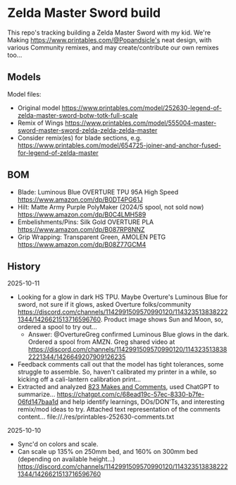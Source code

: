 # Zelda Master Sword build

This repo's tracking building a Zelda Master Sword with my kid.  We're Making https://www.printables.com/@Popandsicle's neat design, with various Community remixes, and may create/contribute our own remixes too...

## Models

Model files:
- Original model https://www.printables.com/model/252630-legend-of-zelda-master-sword-botw-totk-full-scale
- Remix of Wings https://www.printables.com/model/555004-master-sword-master-sword-zelda-zelda-zelda-master
- Consider remix(es) for blade sections, e.g. https://www.printables.com/model/654725-joiner-and-anchor-fused-for-legend-of-zelda-master 

## BOM
- Blade: Luminous Blue OVERTURE TPU 95A High Speed https://www.amazon.com/dp/B0DT4PG61J
- Hilt: Matte Army Purple PolyMaker (2024/5 spool, not sold now) https://www.amazon.com/dp/B0C4LMH589 
- Embelishments/Pins: Silk Gold OVERTURE PLA  https://www.amazon.com/dp/B087RP8NNZ 
- Grip Wrapping: Transparent Green, AMOLEN PETG https://www.amazon.com/dp/B08Z77GCM4

## History

2025-10-11 
- Looking for a glow in dark HS TPU.  Maybe Overture's Luminous Blue for sword, not sure if it glows, asked Overture folks/community  https://discord.com/channels/1142991509570990120/1143235138382221344/1426621513716596760.  Product image shows Sun and Moon, so, ordered a spool to try out...
  - Answer:  @OvertureGreg confirmed Luminous Blue glows in the dark.  Ordered a spool from AMZN.  Greg shared video at https://discord.com/channels/1142991509570990120/1143235138382221344/1426649207909126235 
- Feedback comments call out that the model has tight tolerances, some struggle to assemble.  So, haven't calibrated my printer in a while, so kicking off a cali-lantern calibration print...
- Extracted and analyzed [823 Makes and Comments](https://www.printables.com/model/252630-legend-of-zelda-master-sword-botw-totk-full-scale/comments), used ChatGPT to summarize... https://chatgpt.com/c/68ead19c-57ec-8330-b7fe-06fd147baa1d and help identify learnings, DOs/DON'Ts, and interesting remix/mod ideas to try.  Attached text representation of the comments content... file://./res/printables-252630-comments.txt


2025-10-10 
- Sync'd on colors and scale.  
- Can scale up 135% on 250mm bed, and 160% on 300mm bed (depending on available height...)
https://discord.com/channels/1142991509570990120/1143235138382221344/1426621513716596760

